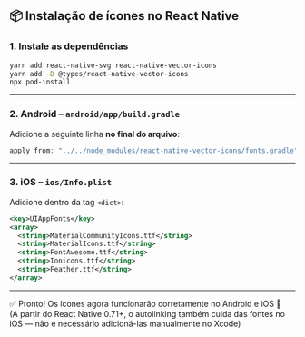 ## 📦 Instalação de ícones no React Native

### 1. Instale as dependências

```bash
yarn add react-native-svg react-native-vector-icons
yarn add -D @types/react-native-vector-icons
npx pod-install
```

---

### 2. Android – `android/app/build.gradle`

Adicione a seguinte linha **no final do arquivo**:

```gradle
apply from: "../../node_modules/react-native-vector-icons/fonts.gradle"
```

---

### 3. iOS – `ios/Info.plist`

Adicione dentro da tag `<dict>`:

```xml
<key>UIAppFonts</key>
<array>
  <string>MaterialCommunityIcons.ttf</string>
  <string>MaterialIcons.ttf</string>
  <string>FontAwesome.ttf</string>
  <string>Ionicons.ttf</string>
  <string>Feather.ttf</string>
</array>
```

---

✅ Pronto! Os ícones agora funcionarão corretamente no Android e iOS 🎉\
(A partir do React Native 0.71+, o autolinking também cuida das fontes no iOS —
não é necessário adicioná-las manualmente no Xcode)
